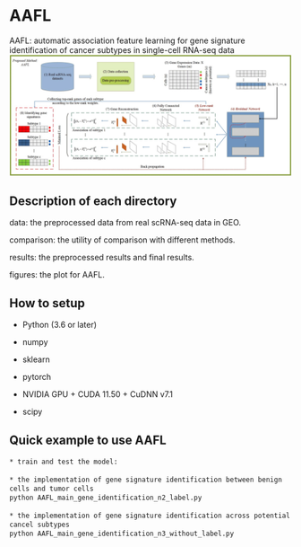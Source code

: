 # AAFL
AAFL: automatic association feature learning for gene signature identification of cancer subtypes in single-cell RNA-seq data
![](https://github.com/linxi159/AAFL/blob/main/figures/AAFL.jpg) 

## Description of each directory
data: the preprocessed data from real scRNA-seq data in GEO.

comparison: the utility of comparison with different methods.

results: the preprocessed results and final results.

figures: the plot for AAFL.


## How to setup

* Python (3.6 or later)

* numpy

* sklearn

* pytorch

* NVIDIA GPU + CUDA 11.50 + CuDNN v7.1

* scipy


## Quick example to use AAFL
```
* train and test the model:

* the implementation of gene signature identification between benign cells and tumor cells
python AAFL_main_gene_identification_n2_label.py

* the implementation of gene signature identification across potential cancel subtypes
python AAFL_main_gene_identification_n3_without_label.py

```



